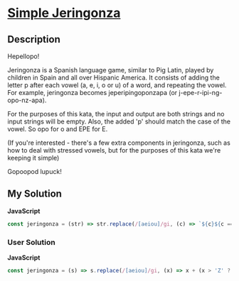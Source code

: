 # [Simple Jeringonza](https://www.codewars.com/kata/5aba0a08379d20026e0000be)

## Description

Hepellopo!

Jeringonza is a Spanish language game, similar to Pig Latin, played by children in Spain and all over Hispanic America. It consists of adding the letter p after each vowel (a, e, i, o or u) of a word, and repeating the vowel. For example, jeringonza becomes jeperipingoponzapa (or j-epe-r-ipi-ng-opo-nz-apa).

For the purposes of this kata, the input and output are both strings and no input strings will be empty. Also, the added 'p' should match the case of the vowel. So opo for o and EPE for E.

(If you're interested - there's a few extra components in jeringonza, such as how to deal with stressed vowels, but for the purposes of this kata we're keeping it simple)

Gopoopod lupuck!

## My Solution

**JavaScript**

```js
const jeringonza = (str) => str.replace(/[aeiou]/gi, (c) => `${c}${c === c.toUpperCase() ? 'P' : 'p'}${c}`);
```

### User Solution

**JavaScript**

```js
const jeringonza = (s) => s.replace(/[aeiou]/gi, (x) => x + (x > 'Z' ? 'p' : 'P') + x);
```
